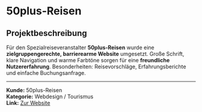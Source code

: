 # 50plus-Reisen

## Projektbeschreibung

Für den Spezialreiseveranstalter **50plus-Reisen** wurde eine **zielgruppengerechte, barrierearme Website** umgesetzt. Große Schrift, klare Navigation und warme Farbtöne sorgen für eine **freundliche Nutzererfahrung**. Besonderheiten: Reisevorschläge, Erfahrungsberichte und einfache Buchungsanfrage.

---

**Kunde:** 50plus-Reisen  
**Kategorie:** Webdesign / Tourismus  
**Link:** [Zur Website](#)